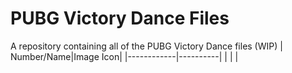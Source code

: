 # PUBG Victory Dance Files
A repository containing all of the PUBG Victory Dance files (WIP)
| Number/Name|Image Icon|
|------------|----------|
|            |          |
